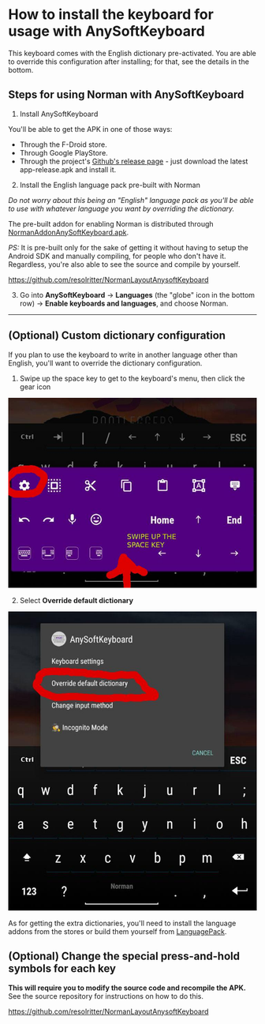 # How to install the keyboard for usage with AnySoftKeyboard

This keyboard comes with the English dictionary pre-activated. You are able to override this configuration after installing; for that, see the details in the bottom.

## Steps for using Norman with AnySoftKeyboard

1. Install AnySoftKeyboard

You'll be able to get the APK in one of those ways:

- Through the F-Droid store.
- Through Google PlayStore.
- Through the project's [Github's release page](https://github.com/AnySoftKeyboard/AnySoftKeyboard/releases) - just download the latest app-release.apk and install it.


2. Install the English language pack pre-built with Norman

*Do not worry about this being an "English" language pack as you'll be able to use with whatever language you want by overriding the dictionary.*

The pre-built addon for enabling Norman is distributed through [NormanAddonAnySoftKeyboard.apk](NormanAddonAnySoftKeyboard.apk).

*PS:* It is pre-built only for the sake of getting it without having to setup the Android SDK and manually compiling, for people who don't have it. Regardless, you're also able to see the source and compile by yourself.

https://github.com/resolritter/NormanLayoutAnysoftKeyboard


3. Go into **AnySoftKeyboard** -> **Languages** (the "globe" icon in the bottom row) -> **Enable keyboards and languages**, and choose Norman.


---

## (Optional) Custom dictionary configuration

If you plan to use the keyboard to write in another language other than English, you'll want to override the dictionary configuration.

1. Swipe up the space key to get to the keyboard's menu, then click the gear icon

![swipe-up](swipe-up.jpg)

2. Select **Override default dictionary**

![override-dict](override-dict.jpg)

As for getting the extra dictionaries, you'll need to install the language addons from the stores or build them yourself from [LanguagePack](https://github.com/AnySoftKeyboard/LanguagePack).

## (Optional) Change the special press-and-hold symbols for each key

**This will require you to modify the source code and recompile the APK.**  See the source repository for instructions on how to do this.

https://github.com/resolritter/NormanLayoutAnysoftKeyboard
